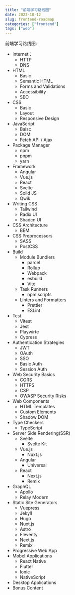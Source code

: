 ```yaml
---
title: "前端学习路线图"
date: 2023-10-12
slug: frontend-roadmap
categories: ["frontend"]
tags: ["web"]
---
```


前端学习路线图:

- Internet：
  - HTTP
  - DNS
- HTML
  - Basic
  - Semantic HTML
  - Forms and Validations
  - Accessibility
  - SEO
- CSS
  - Basic
  - Layout
  - Responsive Design
- JavaScript
  - Baisc
  - DOM
  - Fetch API / Ajax
- Package Manager
  - npm
  - pnpm
  - yarn
- Framework
  - Angular
  - Vue.js
  - React
  - Svelte
  - Solid JS
  - Qwik
- Writing CSS
  - Tailwind
  - Radix UI
  - Shadcn UI
- CSS Architecture
  - BEM
- CSS Preprocessors
  - SASS
  - PostCSS
- Build
  - Module Bundlers
    - parcel
    - Rollup
    - Webpack
    - esbuild
    - Vite
  - Task Runners
    - npm scripts
  - Linters and Formatters
    - Prettier
    - ESLint
- Test
  - Vitest
  - Jest
  - Playwirte
  - Cypress
- Authentication Strategies
  - JWT
  - OAuth
  - SSO
  - Basic Auth
  - Session Auth
- Web Security Basics
  - CORS
  - HTTPS
  - CSP
  - OWASP Security Risks
- Web Components
  - HTML Templates
  - Custom Elements
  - Shadow DOM
- Type Checkers
  - TypeScript
- Server Side Rendering(SSR)
  - Svelte
    - Svelte Kit
  - Vue.js
    - Nuxt.js
  - Angular
    - Universal
  - React
    - Next.js
    - Remix
- GraphQL
  - Apollo
  - Relay Modern
- Static Site Generators
  - Vuepress
  - Jekyll
  - Hugo
  - Nuxt.js
  - Astro
  - Eleventy
  - Next.js
  - Remix
- Progressive Web App
- Mobel Applications
  - React Native
  - Flutter
  - Ionic
  - NativeScript
- Desktop Applications
- Bonus Content
